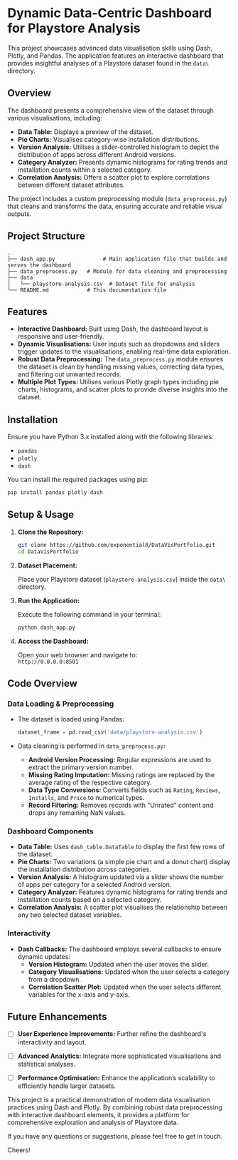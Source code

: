 
# Dynamic Data-Centric Dashboard for Playstore Analysis

This project showcases advanced data visualisation skills using Dash, Plotly, and Pandas. The application features an interactive dashboard that provides insightful analyses of a Playstore dataset found in the `data\` directory.

## Overview

The dashboard presents a comprehensive view of the dataset through various visualisations, including:

- **Data Table:** Displays a preview of the dataset.
- **Pie Charts:** Visualises category-wise installation distributions.
- **Version Analysis:** Utilises a slider-controlled histogram to depict the distribution of apps across different Android versions.
- **Category Analyzer:** Presents dynamic histograms for rating trends and installation counts within a selected category.
- **Correlation Analysis:** Offers a scatter plot to explore correlations between different dataset attributes.

The project includes a custom preprocessing module (`data_preprocess.py`) that cleans and transforms the data, ensuring accurate and reliable visual outputs.

## Project Structure

```
.
├── dash_app.py               # Main application file that builds and serves the dashboard
├── data_preprocess.py   # Module for data cleaning and preprocessing
├── data
│   └── playstore-analysis.csv  # Dataset file for analysis
└── README.md            # This documentation file
```

## Features

- **Interactive Dashboard:** Built using Dash, the dashboard layout is responsive and user-friendly.
- **Dynamic Visualisations:** User inputs such as dropdowns and sliders trigger updates to the visualisations, enabling real-time data exploration.
- **Robust Data Preprocessing:** The `data_preprocess.py` module ensures the dataset is clean by handling missing values, correcting data types, and filtering out unwanted records.
- **Multiple Plot Types:** Utilises various Plotly graph types including pie charts, histograms, and scatter plots to provide diverse insights into the dataset.

## Installation

Ensure you have Python 3.x installed along with the following libraries:

- `pandas`
- `plotly`
- `dash`

You can install the required packages using pip:

```bash
pip install pandas plotly dash
```

## Setup & Usage

1. **Clone the Repository:**

   ```bash
   git clone https://github.com/exponentialR/DataVisPortfolio.git
   cd DataVisPortfolio
   ```

2. **Dataset Placement:**

   Place your Playstore dataset (`playstore-analysis.csv`) inside the `data\` directory.

3. **Run the Application:**

   Execute the following command in your terminal:

   ```bash
   python dash_app.py
   ```

4. **Access the Dashboard:**

   Open your web browser and navigate to:  
   `http://0.0.0.0:8501`

## Code Overview

### Data Loading & Preprocessing

- The dataset is loaded using Pandas:
  
  ```python
  dataset_frame = pd.read_csv('data/playstore-analysis.csv')
  ```

- Data cleaning is performed in `data_preprocess.py`:
  - **Android Version Processing:** Regular expressions are used to extract the primary version number.
  - **Missing Rating Imputation:** Missing ratings are replaced by the average rating of the respective category.
  - **Data Type Conversions:** Converts fields such as `Rating`, `Reviews`, `Installs`, and `Price` to numerical types.
  - **Record Filtering:** Removes records with "Unrated" content and drops any remaining NaN values.

### Dashboard Components

- **Data Table:** Uses `dash_table.DataTable` to display the first few rows of the dataset.
- **Pie Charts:** Two variations (a simple pie chart and a donut chart) display the installation distribution across categories.
- **Version Analysis:** A histogram updated via a slider shows the number of apps per category for a selected Android version.
- **Category Analyzer:** Features dynamic histograms for rating trends and installation counts based on a selected category.
- **Correlation Analysis:** A scatter plot visualises the relationship between any two selected dataset variables.

### Interactivity

- **Dash Callbacks:** The dashboard employs several callbacks to ensure dynamic updates:
  - **Version Histogram:** Updated when the user moves the slider.
  - **Category Visualisations:** Updated when the user selects a category from a dropdown.
  - **Correlation Scatter Plot:** Updated when the user selects different variables for the x-axis and y-axis.

## Future Enhancements

- [ ] **User Experience Improvements:** Further refine the dashboard's interactivity and layout.
- [ ] **Advanced Analytics:** Integrate more sophisticated visualisations and statistical analyses.
- [ ] **Performance Optimisation:** Enhance the application’s scalability to efficiently handle larger datasets.



This project is a practical demonstration of modern data visualisation practices using Dash and Plotly. By combining robust data preprocessing with interactive dashboard elements, it provides a platform for comprehensive exploration and analysis of Playstore data.

If you have any questions or suggestions, please feel free to get in touch.

Cheers!
